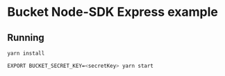# Bucket Node-SDK Express example

## Running

```sh
yarn install

EXPORT BUCKET_SECRET_KEY=<secretKey> yarn start
```
